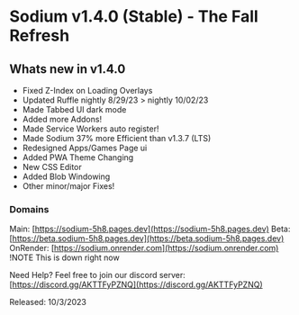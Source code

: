 # Sodium v1.4.0 (Stable) - The Fall Refresh

## Whats new in v1.4.0

-   Fixed Z-Index on Loading Overlays
-   Updated Ruffle nightly 8/29/23 > nightly 10/02/23
-   Made Tabbed UI dark mode
-   Added more Addons!
-   Made Service Workers auto register!
-   Made Sodium 37% more Efficient than v1.3.7 (LTS)
-   Redesigned Apps/Games Page ui
-   Added PWA Theme Changing
-   New CSS Editor
-   Added Blob Windowing
-   Other minor/major Fixes!

### Domains

Main: [https://sodium-5h8.pages.dev](https://sodium-5h8.pages.dev)
Beta: [https://beta.sodium-5h8.pages.dev](https://beta.sodium-5h8.pages.dev)
OnRender: [https://sodium.onrender.com](https://sodium.onrender.com) !NOTE This is down right now

Need Help? Feel free to join our discord server: [https://discord.gg/AKTTFyPZNQ](https://discord.gg/AKTTFyPZNQ)

Released: 10/3/2023
